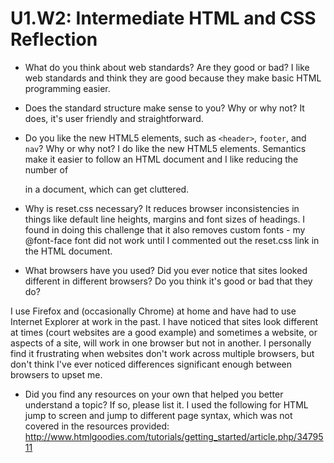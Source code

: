 # U1.W2: Intermediate HTML and CSS Reflection

* What do you think about web standards? Are they good or bad?
I like web standards and think they are good because they make basic HTML programming easier.

* Does the standard structure make sense to you? Why or why not?
It does, it's user friendly and straightforward.

* Do you like the new HTML5 elements, such as `<header>`, `footer`, and `nav`? Why or why not?
I do like the new HTML5 elements.  Semantics make it easier to follow an HTML document and I like reducing the number of <div> in a document, which can get cluttered. 

* Why is reset.css necessary? 
It reduces browser inconsistencies in things like default line heights, margins and font sizes of headings.  I found in doing this challenge that it also removes custom fonts - my @font-face font did not work until I commented out the reset.css link in the HTML document.

* What browsers have you used? Did you ever notice that sites looked different in different browsers? Do you think it's good or bad that they do?

I use Firefox and (occasionally Chrome) at home and have had to use Internet Explorer at work in the past.  I have noticed that sites look different at times (court websites are a good example) and sometimes a website, or aspects of a site, will work in one browser but not in another. I personally find it frustrating when websites don't work across multiple browsers, but don't think I've ever noticed differences significant enough between browsers to upset me.

* Did you find any resources on your own that helped you better understand a topic? If so, please list it.
I used the following for HTML jump to screen and jump to different page syntax, which was not covered in the resources provided: http://www.htmlgoodies.com/tutorials/getting_started/article.php/3479511